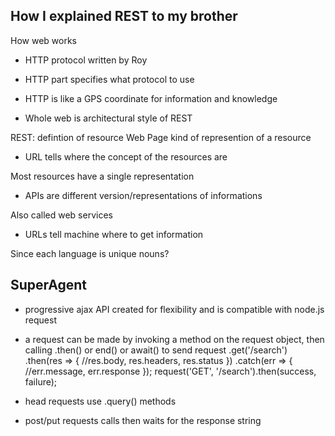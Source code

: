 
## How I explained REST to my brother
How web works
- HTTP protocol written by Roy
- HTTP part specifies what protocol to use
- HTTP is like a GPS coordinate for information and knowledge 


- Whole web is architectural style of REST

REST: defintion of resource Web Page kind of represention of a resource
- URL tells where the concept of the resources are

Most resources have a single representation
- APIs are different version/representations of informations

Also called web services
- URLs tell machine where to get information

Since each language is unique nouns?
## SuperAgent

- progressive ajax API created for flexibility and is compatible with node.js
request

- a request can be made by invoking a method on the request object, then calling .then() or end() or await() to send request
.get('/search')
.then(res => {
    //res.body, res.headers, res.status
})
.catch(err => {
    //err.message, err.response
});
request('GET', '/search').then(success, failure);


- head requests use .query() methods
- post/put requests calls then waits for the response string
